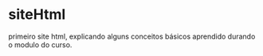 # siteHtml
primeiro site html, explicando alguns conceitos básicos aprendido durando o modulo do curso.
